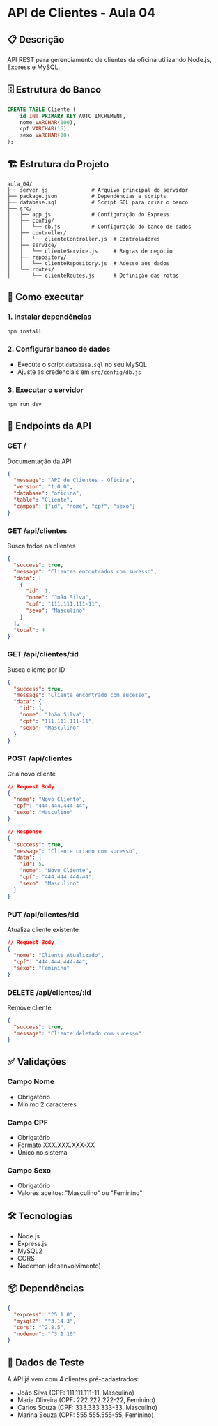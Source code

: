 # API de Clientes - Aula 04

## 📋 Descrição
API REST para gerenciamento de clientes da oficina utilizando Node.js, Express e MySQL.

## 🗄️ Estrutura do Banco
```sql
CREATE TABLE Cliente (
    id INT PRIMARY KEY AUTO_INCREMENT,
    nome VARCHAR(100),
    cpf VARCHAR(15),
    sexo VARCHAR(10)
);
```

## 🏗️ Estrutura do Projeto
```
aula_04/
├── server.js              # Arquivo principal do servidor
├── package.json           # Dependências e scripts
├── database.sql           # Script SQL para criar o banco
├── src/
│   ├── app.js             # Configuração do Express
│   ├── config/
│   │   └── db.js          # Configuração do banco de dados
│   ├── controller/
│   │   └── clienteController.js  # Controladores
│   ├── service/
│   │   └── clienteService.js     # Regras de negócio
│   ├── repository/
│   │   └── clienteRepository.js  # Acesso aos dados
│   └── routes/
│       └── clienteRoutes.js      # Definição das rotas
```

## 🚀 Como executar

### 1. Instalar dependências
```bash
npm install
```

### 2. Configurar banco de dados
- Execute o script `database.sql` no seu MySQL
- Ajuste as credenciais em `src/config/db.js`

### 3. Executar o servidor
```bash
npm run dev
```

## 📝 Endpoints da API

### GET /
Documentação da API
```json
{
  "message": "API de Clientes - Oficina",
  "version": "1.0.0",
  "database": "oficina",
  "table": "Cliente",
  "campos": ["id", "nome", "cpf", "sexo"]
}
```

### GET /api/clientes
Busca todos os clientes
```json
{
  "success": true,
  "message": "Clientes encontrados com sucesso",
  "data": [
    {
      "id": 1,
      "nome": "João Silva",
      "cpf": "111.111.111-11",
      "sexo": "Masculino"
    }
  ],
  "total": 4
}
```

### GET /api/clientes/:id
Busca cliente por ID
```json
{
  "success": true,
  "message": "Cliente encontrado com sucesso",
  "data": {
    "id": 1,
    "nome": "João Silva",
    "cpf": "111.111.111-11",
    "sexo": "Masculino"
  }
}
```

### POST /api/clientes
Cria novo cliente
```json
// Request Body
{
  "nome": "Novo Cliente",
  "cpf": "444.444.444-44",
  "sexo": "Masculino"
}

// Response
{
  "success": true,
  "message": "Cliente criado com sucesso",
  "data": {
    "id": 5,
    "nome": "Novo Cliente",
    "cpf": "444.444.444-44",
    "sexo": "Masculino"
  }
}
```

### PUT /api/clientes/:id
Atualiza cliente existente
```json
// Request Body
{
  "nome": "Cliente Atualizado",
  "cpf": "444.444.444-44",
  "sexo": "Feminino"
}
```

### DELETE /api/clientes/:id
Remove cliente
```json
{
  "success": true,
  "message": "Cliente deletado com sucesso"
}
```

## ✅ Validações

### Campo Nome
- Obrigatório
- Mínimo 2 caracteres

### Campo CPF
- Obrigatório
- Formato XXX.XXX.XXX-XX
- Único no sistema

### Campo Sexo
- Obrigatório
- Valores aceitos: "Masculino" ou "Feminino"

## 🛠️ Tecnologias
- Node.js
- Express.js
- MySQL2
- CORS
- Nodemon (desenvolvimento)

## 📦 Dependências
```json
{
  "express": "^5.1.0",
  "mysql2": "^3.14.3",
  "cors": "^2.8.5",
  "nodemon": "^3.1.10"
}
```

## 🧪 Dados de Teste
A API já vem com 4 clientes pré-cadastrados:
- João Silva (CPF: 111.111.111-11, Masculino)
- Maria Oliveira (CPF: 222.222.222-22, Feminino)
- Carlos Souza (CPF: 333.333.333-33, Masculino)
- Marina Souza (CPF: 555.555.555-55, Feminino)
